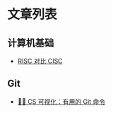 # 文章列表

## 计算机基础

- [RISC 对比 CISC](/articles/risccisc)

## Git

- [🌳🚀 CS 可视化：有用的 Git 命令](/articles/cs-visualized-useful-git-commands)
